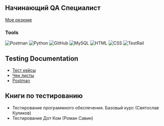 ## Начинающий QA Специалист
[Мое резюме](https://drive.google.com/file/d/1dfGXz3qcLgHuBpNOrCDuVl8MU153-ySm/view?usp=sharing)


### Tools
![Postman](https://img.shields.io/badge/Postman-000000?style-for-the-badge&logo=postman)
![Python](https://img.shields.io/badge/Python(basics)-000000?style-for-the-badge&logo=Python)
![GitHub](https://img.shields.io/badge/GitHub-000000?style-for-the-badge&logo=Github)
![MySQL](https://img.shields.io/badge/MySQL-000000?style-for-the-badge&logo=Mysql)
![HTML](https://img.shields.io/badge/HTML-000000)
![CSS](https://img.shields.io/badge/CSS-000000)
![TestRail](https://img.shields.io/badge/TestRail-000000)


## Testing Documentation

- [Тест кейсы](https://docs.google.com/spreadsheets/d/1YM7sUp1iKzfJlVcFPrCdVxRNxokft_tVfkJnAxjLdq8/edit?usp=sharing)
- [Чек листы]()
- [Postman](https://docs.google.com/spreadsheets/d/1uw7K3FVntexHWg3BNDfTZau2saVmvp2HG8SIrP6rC4g/edit?usp=sharing)

## Книги по тестированию

- Тестирование программного обеспечения. Базовый курс (Святослав Куликов)
- Тестирование Дот Ком (Роман Савин)
